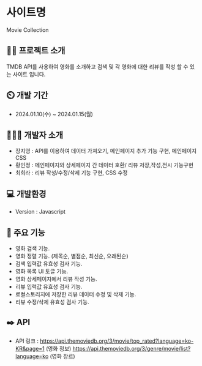 # 사이트명
Movie Collection

## 👩‍💻 프로젝트 소개
TMDB API를 사용하여 영화를 소개하고 검색 및 각 영화에 대한 리뷰를 작성 할 수 있는 사이트 입니다.

## ⏲️ 개발 기간
- 2024.01.10(수) ~ 2024.01.15(월)


## 🧑‍🤝‍🧑 개발자 소개
- 장지영 : API를 이용하여 데이터 가져오기, 메인페이지 추가 기능 구현, 메인페이지 CSS
- 황인정 : 메인페이지와 상세페이지 간 데이터 호환/ 리뷰 저장,작성,전시 기능구현
- 최희라 : 리뷰 작성/수정/삭제 기능 구현, CSS 수정


## 💻 개발환경
- Version : Javascript


## 📌 주요 기능
- 영화 검색 기능.
- 영화 정렬 기능. (제목순, 별점순, 최신순, 오래된순)
- 검색 입력값 유효성 검사 기능.
- 영화 목록 UI 토글 기능.
- 영화 상세페이지에서 리뷰 작성 기능.
- 리뷰 입럭값 유효성 검사 기능.
- 로컬스토리지에 저장한 리뷰 데이터 수정 및 삭제 기능.
- 리뷰 수정/삭제 유효성 검사 기능.

## ✒️ API
- API 링크 : https://api.themoviedb.org/3/movie/top_rated?language=ko-KR&page=1 (영화 정보)
            https://api.themoviedb.org/3/genre/movie/list?language=ko (영화 장르)
